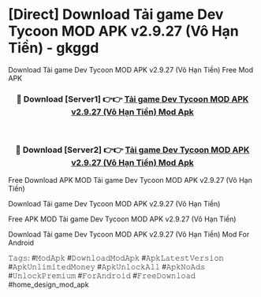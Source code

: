 # [Direct] Download Tải game Dev Tycoon MOD APK v2.9.27 (Vô Hạn Tiền) - gkggd
Download Tải game Dev Tycoon MOD APK v2.9.27 (Vô Hạn Tiền) Free Mod APK

<div align="center">
<h3>🔴 Download [Server1] 👉👉 <a href="https://apk-comot.site?title=Tải_game_Dev_Tycoon_MOD_APK_v2.9.27_(Vô_Hạn_Tiền)">Tải game Dev Tycoon MOD APK v2.9.27 (Vô Hạn Tiền) Mod Apk</a></h3><br>

<h3>🔴 Download [Server2] 👉👉 <a href="https://apk-comot.site?title=Tải_game_Dev_Tycoon_MOD_APK_v2.9.27_(Vô_Hạn_Tiền)">Tải game Dev Tycoon MOD APK v2.9.27 (Vô Hạn Tiền) Mod Apk</a></h3>
</div>


Free Download APK MOD Tải game Dev Tycoon MOD APK v2.9.27 (Vô Hạn Tiền)

Download Tải game Dev Tycoon MOD APK v2.9.27 (Vô Hạn Tiền) 

Free APK MOD Tải game Dev Tycoon MOD APK v2.9.27 (Vô Hạn Tiền) 

Download Tải game Dev Tycoon MOD APK v2.9.27 (Vô Hạn Tiền) Mod For Android

𝚃𝚊𝚐𝚜: #𝙼𝚘𝚍𝙰𝚙𝚔 #𝙳𝚘𝚠𝚗𝚕𝚘𝚊𝚍𝙼𝚘𝚍𝙰𝚙𝚔 #𝙰𝚙𝚔𝙻𝚊𝚝𝚎𝚜𝚝𝚅𝚎𝚛𝚜𝚒𝚘𝚗 #𝙰𝚙𝚔𝚄𝚗𝚕𝚒𝚖𝚒𝚝𝚎𝚍𝙼𝚘𝚗𝚎𝚢 #𝙰𝚙𝚔𝚄𝚗𝚕𝚘𝚌𝚔𝙰𝚕𝚕 #𝙰𝚙𝚔𝙽𝚘𝙰𝚍𝚜 #𝚄𝚗𝚕𝚘𝚌𝚔𝙿𝚛𝚎𝚖𝚒𝚞𝚖 #𝙵𝚘𝚛𝙰𝚗𝚍𝚛𝚘𝚒𝚍 #𝙵𝚛𝚎𝚎𝙳𝚘𝚠𝚗𝚕𝚘𝚊𝚍 #home_design_mod_apk